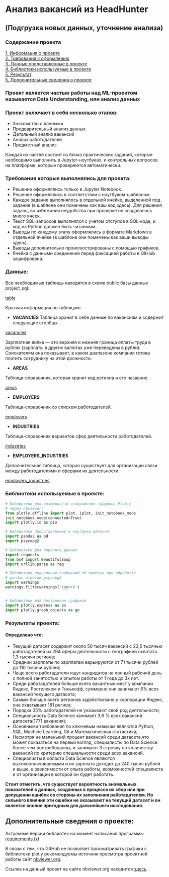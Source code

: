 # Анализ вакансий из HeadHunter #

## (Подгрузка новых данных, уточнение анализа) ##

### Содержание проекта ###

[1. Информация о проекте](#Проект-включает-в-себя-несколько-этапов:)    
[2. Требования к оформлению](#Требования-которые-выполнялись-для-проекта:)    
[3. Данные представленные в проекте](#Данные:)    
[4. Библиотеки используемые в проекте](#Библиотеки-используемые-в-проекте)     
[5. Результат](#Результаты-проекта)        
[5. Дополнительные сведения о проекте](#Дополнительные-сведения-о-проекте)        



### Проект является частью работы над ML-проектом называется **Data Understanding**, или анализ данных ###

### Проект включает в себя несколько этапов:

- Знакомство с данными
- Предварительный анализ данных
- Детальный анализ вакансий
- Анализ работодателей
- Предметный анализ

Каждая из частей состоит из блока практических заданий, которые необходимо
выполнить в Jupyter-ноутбуках, и контрольных вопросов на платформе, которые
проверяются автоматически.

### Требования которые выполнялись для проекта: ###
- Решение оформлялись только в Jupyter Notebook.
- Решение оформлялись в соответствии с ноутбуком-шаблоном.
- Каждое задание выполнялось в отдельной ячейке, выделенной под задание (в шаблоне они помечены как ваш код здесь). Для решения задачь, во избежания неудобства при проверке не создавалось много ячеек.
- Текст SQL-запросов выполнялся с учетом отступов в SQL-коде, и код на Python должен быть читаемым.
- Выводы по каждому этапу оформлялись в формате Markdown в отдельной ячейке (в шаблоне они помечены как ваши выводы здесь).
- Выводы дополнительно проиллюстрированы с помощью графиков.
- Ячейка с данными соединения перед фиксацией работы в GitHub зашифрована.

### Данные: ###

Все необходимые таблицы находятся в схеме public базы данных project_sql:

[table](ссылка)

Краткая информация по таблицам:

- **VACANCIES**
Таблица хранит в себе данные по вакансиям и содержит следующие столбцы:

[vacancies](ссылка)

Зарплатная вилка — это верхняя и нижняя граница оплаты труда в рублях (зарплаты в других валютах уже переведены в рубли). Соискателям она показывает, в каком диапазоне компания готова платить сотруднику на этой должности.

- **AREAS**

Таблица-справочник, которая хранит код региона и его название.

[areas](ссылка)

- **EMPLOYERS**

Таблица-справочник со списком работодателей.

[employers](ссылка)

- **INDUSTRIES**

Таблица-справочник вариантов сфер деятельности работодателей.

[industries](ссылка)

- **EMPLOYERS_INDUSTRIES**

Дополнительная таблица, которая существует для организации связи между работодателями и сферами их деятельности.

[employers_industries](ссылка)

### Библиотеки используемые в проекте:


```python
# Библиотеки для возможности отображения графиков Plotly 
# через nbviewer:
from plotly.offline import plot, iplot, init_notebook_mode
init_notebook_mode(connected=True)
import plotly.io as pio

# Библиотеки представленные в ноутбуке-шаблоне:
import pandas as pd
import psycopg2

# Библиотеки для парсинга данных
import requests
from bs4 import BeautifulSoup 
import urllib.parse as req

# Библиотеки подавления сообщений об ошибках при обработке 
# pandas ответов psycopg2
import warnings
warnings.filterwarnings('ignore')


# Библиотеки для построения графиков
import plotly.express as px
import plotly.graph_objects as go
```

### Результаты проекта: ###


#### Определено что:

- Текущий датасет содержит около 50 тысяч вакансий с 23,5 тысячью работадателей из 294 сферы деятельности с географией охватата 1,3 тысячи региона;
- Среднии зарплаты по зарплатам варьируются от 71 тысячи рублей до 110 тысячи рублей;
- Чаще всего работадатели ищут кандидатов на полный рабочий день с полной занятостью и опытом работы от 1 года до 3х лет.
- Среди работадателей больше всего вакантных мест у компании Яндекс, Ростелеком и Тинькофф, суммарно они занимают 6% всех вакансий текущего датасета;
- Самым больше всего регионов задействовано у корпорации Яндекс, она охватывает 181 регион;
- Порядка 35% работадателей не указывают свой род деятельности;
- Специальность Data Science занимает 3,6 % всех вакансий датасета(1771 вакансия);
- Основными требования по ключевым навыкам являются Python, SQL, Machine Learning, Git и Математическая статистика;
- Несмотря на маленький процент вакансий среди датасета,что может показаться на первый взгляд, специалисты по Data Science более чем востребованны, и занимают 3 строчку по количеству вакансий по критерию специальности среди всех вакансий.
- Специалисты в области Data Science являются высокооплачиваемыми и их зарплата доходит до 240 тысяч рублей и выше, в зависимости от опыта работы, возможностей специалиста и от организации в которой он будет работать.

**Стоит отметить, что существует вероятность аномальных показателей в данных, созданных в процессе их сбор или при допущении ошибок со стороны их заполнения работадателем. Но сильного влияния эти ошибки не оказывают на текущий датасет и он является вполне пригодным для дальнейшего исследования.** 

## Дополнительные сведения о проекте:

Актульные версии библиотек на момент написания программы [requirements.txt](ссылка) 

В связи с тем, что GitHub не позволяет просматривать графики с библиотеки plotly рекомендуемы источник просмотра проектной работы сайт [nbviewer.org](https://nbviewer.org).

Ссылка на данный проект на сайте nbviewer.org находится [здесь](ссылка)